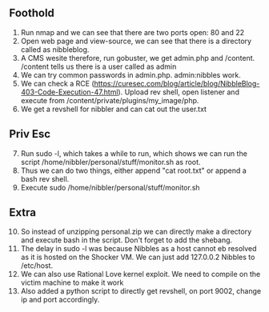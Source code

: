 ## Foothold

1. Run nmap and we can see that there are two ports open: 80 and 22
2. Open web page and view-source, we can see that there is a directory called as nibbleblog.
3. A CMS wesite therefore, run gobuster, we get admin.php and /content. /content tells us there is a user called as admin
4. We can try common passwords in admin.php. admin:nibbles work.
5. We can check a RCE (https://curesec.com/blog/article/blog/NibbleBlog-403-Code-Execution-47.html). Upload rev shell, open listener and execute from /content/private/plugins/my_image/php.
6. We get a revshell for nibbler and can cat out the user.txt

## Priv Esc

7. Run sudo -l, which takes a while to run, which shows we can run the script /home/nibbler/personal/stuff/monitor.sh as root.
8. Thus we can do two things, either append "cat root.txt" or append a bash rev shell.
9. Execute sudo /home/nibbler/personal/stuff/monitor.sh

## Extra

10. So instead of unzipping personal.zip we can directly make a directory and execute bash in the script. Don't forget to add the shebang.
11. The delay in sudo -l was because Nibbles as a host cannot eb resolved as it is hosted on the Shocker VM. We can just add 127.0.0.2 Nibbles to /etc/host.
12. We can also use Rational Love kernel exploit. We need to compile on the victim machine to make it work
13. Also added a python script to directly get revshell, on port 9002, change ip and port accordingly.
